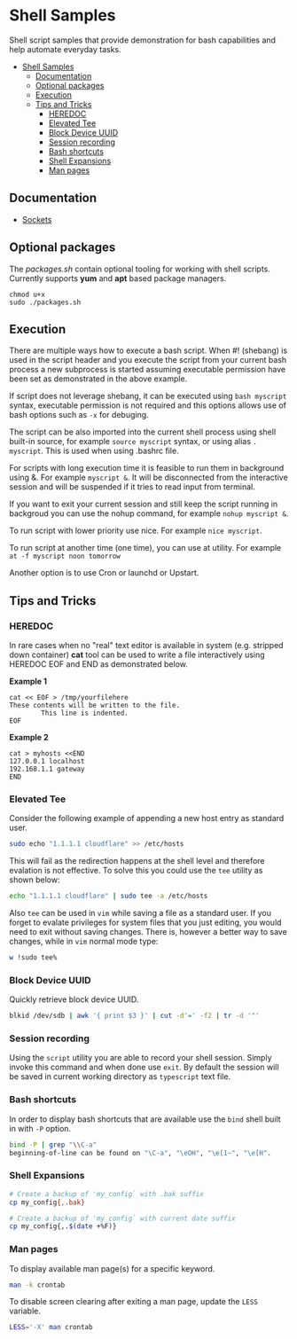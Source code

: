 # Shell Samples

Shell script samples that provide demonstration for bash capabilities and help automate everyday tasks.

- [Shell Samples](#shell-samples)
  - [Documentation](#documentation)
  - [Optional packages](#optional-packages)
  - [Execution](#execution)
  - [Tips and Tricks](#tips-and-tricks)
    - [HEREDOC](#heredoc)
    - [Elevated Tee](#elevated-tee)
    - [Block Device UUID](#block-device-uuid)
    - [Session recording](#session-recording)
    - [Bash shortcuts](#bash-shortcuts)
    - [Shell Expansions](#shell-expansions)
    - [Man pages](#man-pages)


## Documentation

- [Sockets](https://admin-ahead.com/forum/general-linux/how-to-open-a-tcpudp-socket-in-a-bash-shell/)


## Optional packages

The *packages.sh* contain optional tooling for working with shell scripts. Currently supports **yum** and **apt** based package managers.
```
chmod u+x
sudo ./packages.sh
```

## Execution

There are multiple ways how to execute a bash script. When #! (shebang) is used in the script header and you execute the script from your current bash process a new subprocess is started assuming executable permission have been set as demonstrated in the above example.

If script does not leverage shebang, it can be executed using ``bash myscript`` syntax, executable permission is not required and this options allows use of bash options such as ``-x`` for debuging.

The script can be also imported into the current shell process using shell built-in source, for example ``source myscript`` syntax, or using alias ``. myscript``. This is used when using .bashrc file.

For scripts with long execution time it is feasible to run them in background using &. For example ``myscript &``. It will be disconnected from the interactive session and will be suspended if it tries to read input from terminal.

If you want to exit your current session and still keep the script running in backgroud you can use the nohup command, for example ``nohup myscript &``.

To run script with lower priority use nice. For example ``nice myscript``.

To run script at another time (one time), you can use at utility. For example ``at -f myscript noon tomorrow``

Another option is to use Cron or launchd or Upstart.


## Tips and Tricks

### HEREDOC

In rare cases when no "real" text editor is available in system (e.g. stripped down container) **cat** tool can be used to write a file interactively using HEREDOC EOF and END as demonstrated below.

**Example 1**
```
cat << EOF > /tmp/yourfilehere
These contents will be written to the file.
        This line is indented.
EOF
```
**Example 2**
```
cat > myhosts <<END
127.0.0.1 localhost
192.168.1.1 gateway
END
```


### Elevated Tee

Consider the following example of appending a new host entry as standard user.

```bash
sudo echo "1.1.1.1 cloudflare" >> /etc/hosts
```

This will fail as the redirection happens at the shell level and therefore evalation is not effective. To solve this you could use the `tee` utility as shown below:

```bash
echo "1.1.1.1 cloudflare" | sudo tee -a /etc/hosts
```

Also `tee` can be used in `vim` while saving a file as a standard user. If you forget to evalate privileges for system files that you just editing, you would need to exit without saving changes. There is, however a better way to save changes, while in `vim` normal mode type:

```bash
w !sudo tee%
```


### Block Device UUID

Quickly retrieve block device UUID.

```bash
blkid /dev/sdb | awk '{ print $3 }' | cut -d'=' -f2 | tr -d '"'
```

### Session recording

Using the `script` utility you are able to record your shell session. Simply invoke this command and when done use `exit`. By default the session will be saved in current working directory as `typescript` text file.

### Bash shortcuts

In order to display bash shortcuts that are available use the `bind` shell built in with `-P` option.

```bash
bind -P | grep "\\C-a"
beginning-of-line can be found on "\C-a", "\eOH", "\e[1~", "\e[H".
```

### Shell Expansions

```bash
# Create a backup of 'my_config` with .bak suffix
cp my_config{,.bak}

# Create a backup of 'my_config` with current date suffix
cp my_config{,.$(date +%F)}
```

### Man pages

To display available man page(s) for a specific keyword.

```bash
man -k crontab
```

To disable screen clearing after exiting a man page, update the `LESS` variable.

```bash
LESS='-X' man crontab
```